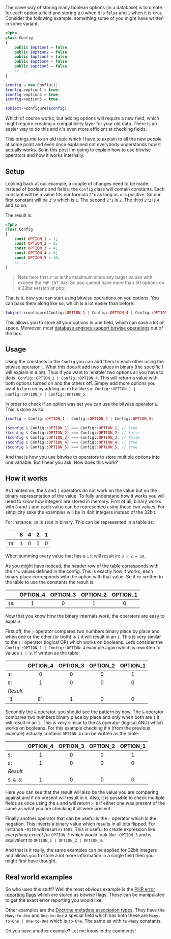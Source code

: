 [//]: # (TITLE: Using bitwise instead of booleans)
[//]: # (DATE: 2016-08-15T08:00:00+01:00)
[//]: # (TAGS: php, bitwise, binary)

The naive way of storing many boolean options (in a database) is to create for each option a field and storing a `0` when it is `false` and `1` when it is `true`. Consider the following example, something some of you might have written in some variant.

```php
<?php
class Config
{
    public $option1 = false;
    public $option2 = false;
    public $option3 = false;
    public $option4 = false;
    public $option5 = false;
    // ...
}

$config = new Config();
$config->option1 = true;
$config->option4 = true;
$config->option5 = true;

$object->configure($config);
```

Which of course works, but adding options will require a new field, which might require creating a compatibility layer for your old data. There is an easier way to do this and it's even more efficient at checking fields.

This brings me to an old topic which I have to explain to all the new people at some point and even once explained not everybody understands how it actually works. So in this post I'm going to explain how to use bitwise operators and how it works internally.

## Setup
Looking back at our example, a couple of changes need to be made. Instead of booleans and fields, the `Config` class will contain constants. Each constant will be a value fits our formula `2^x` as long as `x` is positive. So our first constant will be `2^0` which is `1`. The second `2^1` is `2`. The third `2^2` is `4` and so on.

The result is:
```php
<?php
class Config
{
    const OPTION_1 = 1;
    const OPTION_2 = 2;
    const OPTION_3 = 4;
    const OPTION_4 = 8;
    const OPTION_5 = 16;
    // ...
}
```
> Note here that `2^30` is the maximum since any larger values with exceed the `PHP_INT_MAX`. So you cannot have more than 30 options on a 32bit version of php.

That is it, now you can start using bitwise operations on you options. You can pass them along like so, which is a lot easier than before:
```php
$object->configure(Config::OPTION_1 | Config::OPTION_4 | Config::OPTION_5);
```
This allows you to store all your options in one field, which can save a lot of space. Moreover, most [database engines support bitwise operations][mysql-bit-funcitons] out of the box.

## Usage
Using the constants in the `Config` you can add them to each other using the bitwise operator `|`. What this does it add two values in binary (the specific I will explain in a bit). Thus if you want to 'enable' two options all you have to do is: `Config::OPTION_1 | Config::OPTION_4`. This will return a value with both options turned on and the others off. Simply add more options you want to turn on by adding an extra like so: `Config::OPTION_1 | Config::OPTION_4 | Config::OPTION_5`.

In order to check if an option was set you can use the bitwise operator `&`. This is done as so:
```php
$config = Config::OPTION_1 | Config::OPTION_4 | Config::OPTION_5;

($config & Config::OPTION_1) === Config::OPTION_1; // true
($config & Config::OPTION_2) === Config::OPTION_2; // false
($config & Config::OPTION_3) === Config::OPTION_3; // false
($config & Config::OPTION_4) === Config::OPTION_4; // true
($config & Config::OPTION_5) === Config::OPTION_5; // true
```

And that is how you use bitwise to operators to store multiple options into one variable. But I hear you ask: How does this work?
## How it works
As I hinted on, the `&` and `|` operators do not work on the value but on the binary representation of the value. To fully understand how it works you will need to know how integers are stored in memory. First of all, binary works with `0` and `1` and each value can be represented using these two values. For simplicity sake the examples will be in 4bit integers instead of the 32bit. 

For instance: `10` is `1010` in binary. This can be represented in a table as:

|       | 8 | 4 | 2 | 1 |
|-------|:-:|:-:|:-:|:-:|
| `10`: | 1 | 0 | 1 | 0 |

When summing every value that has a `1` it will result in: `8 + 2 = 10`. 

As you might have noticed, the header row of the table corresponds with the `2^x` values defined in the config. This is exactly how it works; each binary place corresponds with the option with that value. So if re-written to the table to use the constants the result is:

|       | OPTION_4 | OPTION_3 | OPTION_2 | OPTION_1 |
|-------|:--------:|:--------:|:--------:|:--------:|
| `10`: | 1        | 0        | 1        | 0        |

Now that you know how the binary internals work, the operators are easy to explain.

First off, the `|` operator compares two numbers binary place by place and when one or the other (or both) is `1` it will result in an `1`. This is very similar to the `||` operator (logical OR) which works on booleans. Let’s consider the `Config::OPTION_1 | Config::OPTION_4` example again which is rewritten to values `1 | 8`. If written as the table:

|          | OPTION_4 | OPTION_3 | OPTION_2 | OPTION_1 |
|----------|:--------:|:--------:|:--------:|:--------:|
| `1`:     | 0        | 0        | 0        | 1        | 
| `8`:     | 1        | 0        | 0        | 0        | 
| *Result* |          |          |          |          | 
| `1 | 8`: | 1        | 0        | 0        | 1        | 

Secondly the `&` operator, you should see the pattern by now. The `&` operator compares two numbers binary place by place and only when both are `1` it will result in an `1`. This is very similar to the `&&` operator (logical AND) which works on booleans. For this example checking if `9` (from the previous example) actually contains `OPTION_4` can be written as the table:

|          | OPTION_4 | OPTION_3 | OPTION_2 | OPTION_1 |
|----------|:--------:|:--------:|:--------:|:--------:|
| `9`:     | 1        | 0        | 0        | 1        | 
| `8`:     | 1        | 0        | 0        | 0        | 
| *Result* |          |          |          |          | 
| `9 & 8`: | 1        | 0        | 0        | 0        | 

Here you can see that the result will also be the value you are comparing against and if no present will result in `0`. Also, it is possible to check multiple fields as once using the `&` and will return `> 0` if either one was present of the same as what you are checking if all were present.

Finally another operator that can be useful is the `~` operator which is the negation. This inverts a binary value which results in all bits flipped. For instance `~0110` will result in `1001`. This is useful to create expression like *everything except for `OPTION_3`* which would look like `~OPTION_3` and is equivalent to `OPTION_1 | OPTION_2 | OPTION_4`.

And that is it really, the same examples can be applied for 32bit integers and allows you to store a lot more information in a single field then you might first have thought. 

## Real world examples
So who uses this stuff? Well the most obvious example is the [PHP error reporting flags][php-error-flags] which are stored as bitwise flags. These can be manipulated to get the exact error reporting you would like.

Other examples are the [Doctrine metadata association types][doctrine-association-fields]. They have the `Many-to-One` and `One-to-One` a special field which has both these are `Many-to-One | One-to-One` which is `to-One`. The same as with `to-Many` constants.

Do you have another example? Let me know in the comments!

[php-error-flags]: http://php.net/manual/en/errorfunc.constants.php
[doctrine-association-fields]: http://www.doctrine-project.org/api/orm/2.5/class-Doctrine.ORM.Mapping.ClassMetadataInfo.html#ONE_TO_ONE
[mysql-bit-funcitons]: http://dev.mysql.com/doc/refman/5.7/en/bit-functions.html
